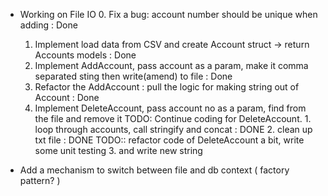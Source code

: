 * Working on File IO
    0. Fix a bug: account number should be unique when adding : Done
    1. Implement load data from CSV and create Account struct -> return Accounts models : Done
    2. Implement AddAccount, pass account as a param, make it comma separated sting then write(amend) to file : Done
    3. Refactor the AddAccount : pull the logic for making string out of Account : Done
    4. Implement DeleteAccount, pass account no as a param, find from the file and remove it
       TODO: Continue coding for DeleteAccount.
             1. loop through accounts, call stringify and concat : DONE
             2. clean up txt file : DONE
                TODO:: refactor code of DeleteAccount a bit, write some unit testing
             3. and write new string
             
* Add a mechanism to switch between file and db context ( factory pattern? )
 